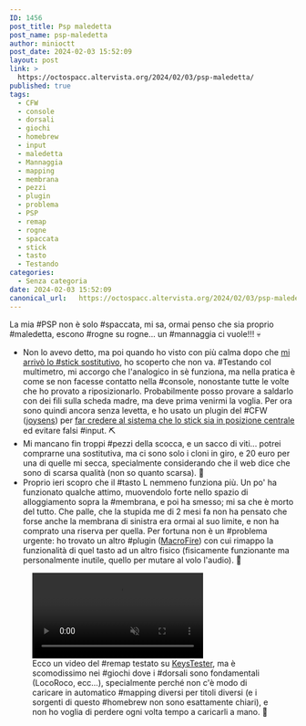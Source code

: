 ```yaml
---
ID: 1456
post_title: Psp maledetta
post_name: psp-maledetta
author: minioctt
post_date: 2024-02-03 15:52:09
layout: post
link: >
  https://octospacc.altervista.org/2024/02/03/psp-maledetta/
published: true
tags:
  - CFW
  - console
  - dorsali
  - giochi
  - homebrew
  - input
  - maledetta
  - Mannaggia
  - mapping
  - membrana
  - pezzi
  - plugin
  - problema
  - PSP
  - remap
  - rogne
  - spaccata
  - stick
  - tasto
  - Testando
categories:
  - Senza categoria
date: 2024-02-03 15:52:09
canonical_url:   https://octospacc.altervista.org/2024/02/03/psp-maledetta/
---
```

<!-- wp:paragraph -->
<p>La mia #PSP non è solo #spaccata, mi sa, ormai penso che sia proprio #maledetta, escono #rogne su rogne... un #mannaggia ci vuole!!! 💀️</p>
<!-- /wp:paragraph -->

<!-- wp:list -->
<ul><!-- wp:list-item -->
<li>Non lo avevo detto, ma poi quando ho visto con più calma dopo che <a href="https://octospacc.altervista.org/2023/12/13/516">mi arrivò lo #stick sostitutivo</a>, ho scoperto che non va. #Testando col multimetro, mi accorgo che l'analogico in sè funziona, ma nella pratica è come se non facesse contatto nella #console, nonostante tutte le volte che ho provato a riposizionarlo. Probabilmente posso provare a saldarlo con dei fili sulla scheda madre, ma deve prima venirmi la voglia. Per ora sono quindi ancora senza levetta, e ho usato un plugin del #CFW (<a href="https://github.com/albe/joysens">joysens</a>) per <a href="https://old.reddit.com/r/PSP/comments/gtid7b/how_do_you_disable_the_analog_stick_entirely">far credere al sistema che lo stick sia in posizione centrale</a> ed evitare falsi #input. ⛏️</li>
<!-- /wp:list-item -->

<!-- wp:list-item -->
<li>Mi mancano fin troppi #pezzi della scocca, e un sacco di viti... potrei comprarne una sostitutiva, ma ci sono solo i cloni in giro, e 20 euro per una di quelle mi secca, specialmente considerando che il web dice che sono di scarsa qualità (non so quanto scarsa). 🧱️</li>
<!-- /wp:list-item -->

<!-- wp:list-item -->
<li>Proprio ieri scopro che il #tasto L nemmeno funziona più. Un po' ha funzionato qualche attimo, muovendolo forte nello spazio di alloggiamento sopra la #membrana, e poi ha smesso; mi sa che è morto del tutto. Che palle, che la stupida me di 2 mesi fa non ha pensato che forse anche la membrana di sinistra era ormai al suo limite, e non ha comprato una riserva per quella. Per fortuna non è un #problema urgente: ho trovato un altro #plugin (<a href="https://github.com/PSP-Archive/MacroFire">MacroFire</a>) con cui rimappo la funzionalità di quel tasto ad un altro fisico (fisicamente funzionante ma personalmente inutile, quello per mutare al volo l'audio). 🤕️</li>
<!-- /wp:list-item --></ul>
<!-- /wp:list -->

<!-- wp:paragraph -->
<p></p>
<!-- /wp:paragraph -->

<!-- wp:video {"id":1457} -->
<figure class="wp-block-video"><video controls muted src="{{site.cdnurl}}/assets/uploads/2024/02/VID_20240203_152601.mp4"></video><figcaption class="wp-element-caption">Ecco un video del #remap testato su <a href="https://wololo.net/talk/viewtopic.php?t=11333">KeysTester</a>, ma è scomodissimo nei #giochi dove i #dorsali sono fondamentali (LocoRoco, ecc...), specialmente perché non c'è modo di caricare in automatico #mapping diversi per titoli diversi (e i sorgenti di questo #homebrew non sono esattamente chiari), e non ho voglia di perdere ogni volta tempo a caricarli a mano. 🔪️</figcaption></figure>
<!-- /wp:video -->